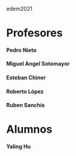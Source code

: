 edem2021


# Profesores
#### Pedro Nieto
#### Miguel Angel Sotomayor
#### Esteban Chiner
#### Roberto López
#### Ruben Sanchís

# Alumnos
#### Yaling Hu